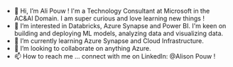 - 👋 Hi, I’m Ali Pouw ! I'm a Technology Consultant at Microsoft in the AC&AI Domain. I am super curious and love learning new things !
- 👀 I’m interested in Databricks, Azure Synapse and Power BI. I'm keen on building and deploying ML models, analyzing data and visualizing data.
- 🌱 I’m currently learning Azure Synapse and Cloud Infrastructure.
- 💞️ I’m looking to collaborate on anything Azure.
- 📫 How to reach me ... connect with me on LinkedIn: @Alison Pouw !

<!---
alipouw/alipouw is a ✨ special ✨ repository because its `README.md` (this file) appears on your GitHub profile.
You can click the Preview link to take a look at your changes.
--->
